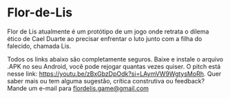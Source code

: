 # Flor-de-Lis
Flor de Lis atualmente é um protótipo de um jogo onde retrata o dilema ético de Cael Duarte ao precisar enfrentar o luto junto com a filha do falecido, chamada Lis.

Todos os links abaixo são completamente seguros.
Baixe e instale o arquivo .APK no seu Android, você pode rejogar quantas vezes quiser.
O pitch está nesse link: https://youtu.be/zBxGbzDpOdk?si=LAymVW9WgtysMoRh.
Quer saber mais ou tem alguma sugestão, crítica construtiva ou feedback? Mande um e-mail para flordelis.game@gmail.com
